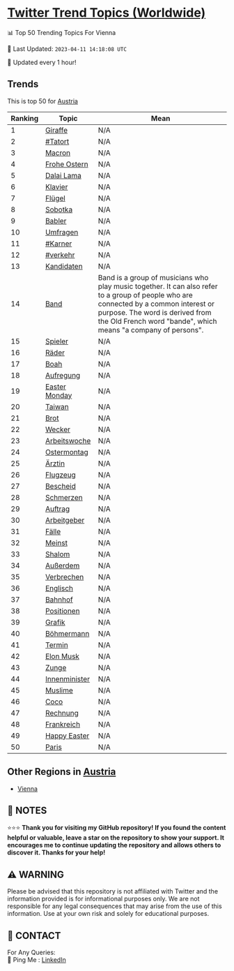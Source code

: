 [Twitter Trend Topics (Worldwide)](https://github.com/ErcinDedeoglu/Twitter-Trend-Topics)
==========


📊 Top 50 Trending Topics For Vienna

📆 Last Updated: `2023-04-11 14:18:08 UTC`

🔧 Updated every 1 hour!


## Trends

This is top 50 for [Austria](</Austria>)

| Ranking | Topic | Mean |
| ------- | ------------ | ------------ |
| 1 | [Giraffe](http://twitter.com/search?q=Giraffe) | N/A |
| 2 | [#Tatort](http://twitter.com/search?q=%23Tatort) | N/A |
| 3 | [Macron](http://twitter.com/search?q=Macron) | N/A |
| 4 | [Frohe Ostern](http://twitter.com/search?q=Frohe+Ostern) | N/A |
| 5 | [Dalai Lama](http://twitter.com/search?q=Dalai+Lama) | N/A |
| 6 | [Klavier](http://twitter.com/search?q=Klavier) | N/A |
| 7 | [Flügel](http://twitter.com/search?q=Fl%c3%bcgel) | N/A |
| 8 | [Sobotka](http://twitter.com/search?q=Sobotka) | N/A |
| 9 | [Babler](http://twitter.com/search?q=Babler) | N/A |
| 10 | [Umfragen](http://twitter.com/search?q=Umfragen) | N/A |
| 11 | [#Karner](http://twitter.com/search?q=%23Karner) | N/A |
| 12 | [#verkehr](http://twitter.com/search?q=%23verkehr) | N/A |
| 13 | [Kandidaten](http://twitter.com/search?q=Kandidaten) | N/A |
| 14 | [Band](http://twitter.com/search?q=Band) | Band is a group of musicians who play music together. It can also refer to a group of people who are connected by a common interest or purpose. The word is derived from the Old French word "bande", which means "a company of persons". |
| 15 | [Spieler](http://twitter.com/search?q=Spieler) | N/A |
| 16 | [Räder](http://twitter.com/search?q=R%c3%a4der) | N/A |
| 17 | [Boah](http://twitter.com/search?q=Boah) | N/A |
| 18 | [Aufregung](http://twitter.com/search?q=Aufregung) | N/A |
| 19 | [Easter Monday](http://twitter.com/search?q=Easter+Monday) | N/A |
| 20 | [Taiwan](http://twitter.com/search?q=Taiwan) | N/A |
| 21 | [Brot](http://twitter.com/search?q=Brot) | N/A |
| 22 | [Wecker](http://twitter.com/search?q=Wecker) | N/A |
| 23 | [Arbeitswoche](http://twitter.com/search?q=Arbeitswoche) | N/A |
| 24 | [Ostermontag](http://twitter.com/search?q=Ostermontag) | N/A |
| 25 | [Ärztin](http://twitter.com/search?q=%c3%84rztin) | N/A |
| 26 | [Flugzeug](http://twitter.com/search?q=Flugzeug) | N/A |
| 27 | [Bescheid](http://twitter.com/search?q=Bescheid) | N/A |
| 28 | [Schmerzen](http://twitter.com/search?q=Schmerzen) | N/A |
| 29 | [Auftrag](http://twitter.com/search?q=Auftrag) | N/A |
| 30 | [Arbeitgeber](http://twitter.com/search?q=Arbeitgeber) | N/A |
| 31 | [Fälle](http://twitter.com/search?q=F%c3%a4lle) | N/A |
| 32 | [Meinst](http://twitter.com/search?q=Meinst) | N/A |
| 33 | [Shalom](http://twitter.com/search?q=Shalom) | N/A |
| 34 | [Außerdem](http://twitter.com/search?q=Au%c3%9ferdem) | N/A |
| 35 | [Verbrechen](http://twitter.com/search?q=Verbrechen) | N/A |
| 36 | [Englisch](http://twitter.com/search?q=Englisch) | N/A |
| 37 | [Bahnhof](http://twitter.com/search?q=Bahnhof) | N/A |
| 38 | [Positionen](http://twitter.com/search?q=Positionen) | N/A |
| 39 | [Grafik](http://twitter.com/search?q=Grafik) | N/A |
| 40 | [Böhmermann](http://twitter.com/search?q=B%c3%b6hmermann) | N/A |
| 41 | [Termin](http://twitter.com/search?q=Termin) | N/A |
| 42 | [Elon Musk](http://twitter.com/search?q=Elon+Musk) | N/A |
| 43 | [Zunge](http://twitter.com/search?q=Zunge) | N/A |
| 44 | [Innenminister](http://twitter.com/search?q=Innenminister) | N/A |
| 45 | [Muslime](http://twitter.com/search?q=Muslime) | N/A |
| 46 | [Coco](http://twitter.com/search?q=Coco) | N/A |
| 47 | [Rechnung](http://twitter.com/search?q=Rechnung) | N/A |
| 48 | [Frankreich](http://twitter.com/search?q=Frankreich) | N/A |
| 49 | [Happy Easter](http://twitter.com/search?q=Happy+Easter) | N/A |
| 50 | [Paris](http://twitter.com/search?q=Paris) | N/A |



## Other Regions in [Austria](</Austria>)

* [Vienna](</Austria/Vienna.md>)



## 📝 NOTES

⭐⭐⭐ **Thank you for visiting my GitHub repository! If you found the content helpful or valuable, leave a star on the repository to show your support. It encourages me to continue updating the repository and allows others to discover it. Thanks for your help!**


## ⚠️ WARNING

Please be advised that this repository is not affiliated with Twitter and the information provided is for informational purposes only. We are not responsible for any legal consequences that may arise from the use of this information. Use at your own risk and solely for educational purposes.


## 📨 CONTACT

 For Any Queries:  
            🏓 Ping Me : [LinkedIn](https://www.linkedin.com/in/ercindedeoglu/)
